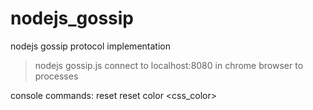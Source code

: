 # nodejs_gossip
nodejs gossip protocol implementation

>nodejs gossip.js
connect to localhost:8080 in chrome browser to processes

console commands:
reset
reset <peer>
color <css_color>


